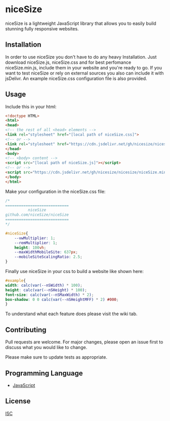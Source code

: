 # niceSize

niceSize is a lightweight JavaScript library that allows you to easily build stunning fully responsive websites.

## Installation

In order to use niceSize you don't have to do any heavy Installation. Just download niceSize.js, niceSize.css and for best perfomance niceSize.min.js, include them in your website and you're ready to go. If you want to test niceSize or rely on external sources you also can include it with jsDelivr. An example niceSize.css configuration file is also provided.

## Usage

Include this in your html:
```html
<!doctype HTML>
<html>
<head>
<!-- the rest of all <head> elements -->
<link rel="stylesheet" href="[local path of niceSize.css]">
<!-- or -->
<link rel="stylesheet" href="https://cdn.jsdelivr.net/gh/nicesize/nicesize/niceSize.css">
</head>
<body>
<!-- <body> content -->
<script src="[local path of niceSize.js]"></script>
<!-- or -->
<script src="https://cdn.jsdelivr.net/gh/nicesize/nicesize/niceSize.min.js"></script>
</body>
</html>
```
Make your configuration in the niceSize.css file:
```css
/*
============================
          niceSize
github.com/niceSize/niceSize
============================
*/

#niceSize{
	--vwMultiplier: 1;
	--remMultiplier: 1;
	height: 100vh;
	--maxWidthMobileSite: 637px;
	--mobileSiteScalingRatio: 2.5;
}

```

Finally use niceSize in your css to build a website like shown here:
```css
#example{
width: calc(var(--nSWidth) * 100);
height: calc(var(--nSHeight) * 100);
font-size: calc(var(--nSMaxWidth) * 2);
box-shadow: 0 0 calc(var(--nSHeightMFF) * 2) #000;
}
```
To understand what each feature does please visit the wiki tab.

## Contributing
Pull requests are welcome. For major changes, please open an issue first to discuss what you would like to change.

Please make sure to update tests as appropriate.

## Programming Language
- [JavaScript](https://www.w3schools.com/js/DEFAULT.asp)

## License
[ISC](https://opensource.org/licenses/ISC)
